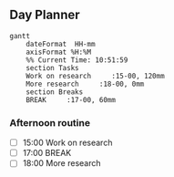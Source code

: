 ## Day Planner
```mermaid
gantt
    dateFormat  HH-mm
    axisFormat %H:%M
    %% Current Time: 10:51:59
    section Tasks
    Work on research     :15-00, 120mm
    More research     :18-00, 0mm
    section Breaks
    BREAK     :17-00, 60mm
```

### Afternoon routine
- [ ] 15:00 Work on research
- [ ] 17:00 BREAK
- [ ] 18:00 More research